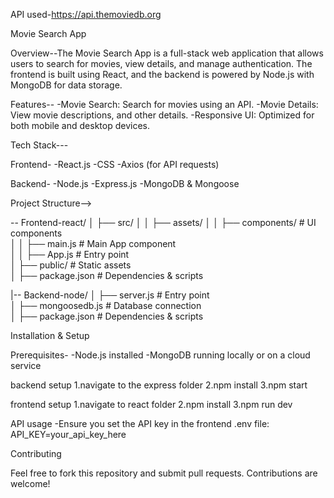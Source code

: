 API used-https://api.themoviedb.org
 
 Movie Search App

Overview--The Movie Search App is a full-stack web application that allows users to search for movies, view details, and manage authentication. The frontend is built using React, and the backend is powered by Node.js with MongoDB for data storage.

Features--
-Movie Search: Search for movies using an API.
-Movie Details: View movie descriptions, and other details.
-Responsive UI: Optimized for both mobile and desktop devices.

Tech Stack---

Frontend-
-React.js
-CSS
-Axios (for API requests)

Backend-
-Node.js
-Express.js
-MongoDB & Mongoose


Project Structure-->

-- Frontend-react/
│   ├── src/
│   │   ├── assets/
│   │   ├── components/     # UI components  
│   │   ├── main.js         # Main App component  
│   │   ├── App.js          # Entry point  
│   ├── public/             # Static assets  
│   ├── package.json        # Dependencies & scripts 

|-- Backend-node/
│   ├── server.js         # Entry point  
│   ├── mongoosedb.js     # Database connection  
│   ├── package.json      # Dependencies & scripts  


Installation & Setup

Prerequisites-
-Node.js installed
-MongoDB running locally or on a cloud service

backend setup
1.navigate to the express folder
2.npm install
3.npm start

frontend setup
1.navigate to react folder
2.npm install
3.npm run dev


API usage 
-Ensure you set the API key in the frontend .env file: API_KEY=your_api_key_here

Contributing

Feel free to fork this repository and submit pull requests. Contributions are welcome!